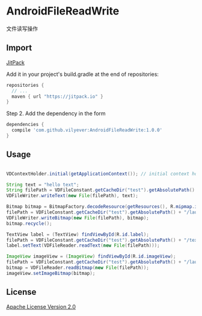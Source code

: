# AndroidFileReadWrite
文件读写操作

## Import
[JitPack](https://jitpack.io/)

Add it in your project's build.gradle at the end of repositories:

```gradle
repositories {
  // ...
  maven { url "https://jitpack.io" }
}
```

Step 2. Add the dependency in the form

```gradle
dependencies {
  compile 'com.github.vilyever:AndroidFileReadWrite:1.0.0'
}
```

## Usage
```java

VDContextHolder.initial(getApplicationContext()); // initial context holder

String text = "hello text";
String filePath = VDFileConstant.getCacheDir("test").getAbsolutePath() + "/text";
VDFileWriter.writeText(new File(filePath), text);

Bitmap bitmap = BitmapFactory.decodeResource(getResources(), R.mipmap.ic_launcher);
filePath = VDFileConstant.getCacheDir("test").getAbsolutePath() + "/launcher.png";
VDFileWriter.writeBitmap(new File(filePath), bitmap);
bitmap.recycle();

TextView label = (TextView) findViewById(R.id.label);
filePath = VDFileConstant.getCacheDir("test").getAbsolutePath() + "/text";
label.setText(VDFileReader.readText(new File(filePath)));

ImageView imageView = (ImageView) findViewById(R.id.imageView);
filePath = VDFileConstant.getCacheDir("test").getAbsolutePath() + "/launcher.png";
bitmap = VDFileReader.readBitmap(new File(filePath));
imageView.setImageBitmap(bitmap);

```

## License
[Apache License Version 2.0](http://www.apache.org/licenses/LICENSE-2.0.txt)

